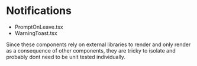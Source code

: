 # Notifications

- PromptOnLeave.tsx
- WarningToast.tsx

Since these components rely on external libraries to render and only render as a consequence of other components,
they are tricky to isolate and probably dont need to be unit tested individually.
